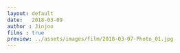 ```yaml
---
layout: default
date:   2018-03-09
author : Jinjoo
films : true
preview: ../assets/images/film/2018-03-07-Photo_01.jpg
---
```

